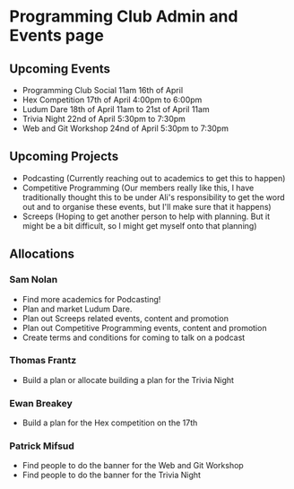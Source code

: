 # Programming Club Admin and Events page
## Upcoming Events
- Programming Club Social 11am 16th of April
- Hex Competition 17th of April 4:00pm to 6:00pm
- Ludum Dare 18th of April 11am to 21st of April 11am
- Trivia Night 22nd of April 5:30pm to 7:30pm
- Web and Git Workshop 24nd of April 5:30pm to 7:30pm

## Upcoming Projects
- Podcasting (Currently reaching out to academics to get this to happen)
- Competitive Programming (Our members really like this, I have traditionally thought this to be under Ali's responsibility to get the word out and to organise these events, but I'll make sure that it happens)
- Screeps (Hoping to get another person to help with planning. But it might be a bit difficult, so I might get myself onto that planning)

## Allocations
### Sam Nolan
- Find more academics for Podcasting!
- Plan and market Ludum Dare.
- Plan out Screeps related events, content and promotion
- Plan out Competitive Programming events, content and promotion
- Create terms and conditions for coming to talk on a podcast

### Thomas Frantz
- Build a plan or allocate building a plan for the Trivia Night

### Ewan Breakey
- Build a plan for the Hex competition on the 17th

### Patrick Mifsud
- Find people to do the banner for the Web and Git Workshop
- Find people to do the banner for the Trivia Night
